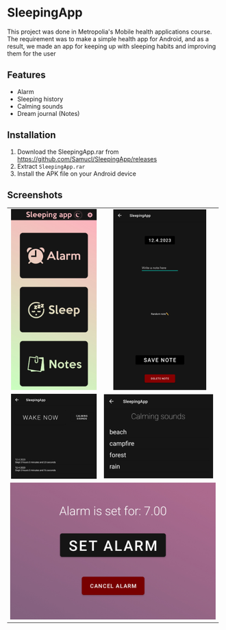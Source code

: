 # SleepingApp

This project was done in Metropolia's Mobile health applications course. 
The requirement was to make a simple health app for Android, and as a result, we made an app for keeping up with sleeping habits and improving them for the user

## Features

- Alarm
- Sleeping history
- Calming sounds
- Dream journal (Notes)

## Installation

1. Download the SleepingApp.rar from https://github.com/Samucl/SleepingApp/releases
2. Extract `SleepingApp.rar`
3. Install the APK file on your Android device

## Screenshots

<table>
  <tr>
    <td align="center">
      <img src="screenshots/menu.jpg" alt="g" width="200"/>
    </td>
    <td align="center">
      <img src="screenshots/notes.jpg" alt="Image 2" width="217"/>
    </td>
  </tr>
  <tr>
    <td align="center">
      <img src="screenshots/sleep_log.jpg" alt="Image 3" width="200"/>
    </td>
    <td>
      <img src="screenshots/calming_sounds.jpg" alt="Image 4" width="255"/>
    </td>
  </tr>
  <tr>
    <td colspan="2" align="center">
      <img src="screenshots/alarm.jpg" alt="Image 3" width="480"/>
    </td>
</table>